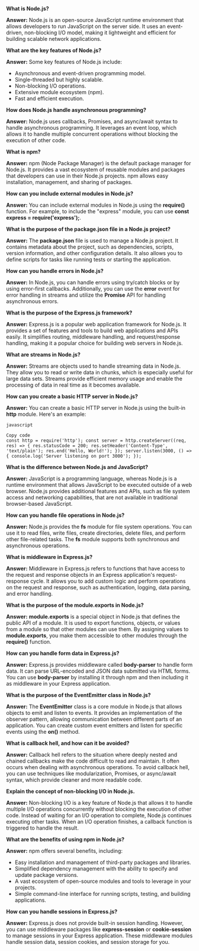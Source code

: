 **What is Node.js?**

**Answer:** Node.js is an open-source JavaScript runtime environment that allows developers to run JavaScript on the server side. It uses an event-driven, non-blocking I/O model, making it lightweight and efficient for building scalable network applications.

**What are the key features of Node.js?**

**Answer:** Some key features of Node.js include:

- Asynchronous and event-driven programming model.
- Single-threaded but highly scalable.
- Non-blocking I/O operations.
- Extensive module ecosystem (npm).
- Fast and efficient execution.

**How does Node.js handle asynchronous programming?**

**Answer:** Node.js uses callbacks, Promises, and async/await syntax to handle asynchronous programming. It leverages an event loop, which allows it to handle multiple concurrent operations without blocking the execution of other code.

**What is npm?**

**Answer:** npm (Node Package Manager) is the default package manager for Node.js. It provides a vast ecosystem of reusable modules and packages that developers can use in their Node.js projects. npm allows easy installation, management, and sharing of packages.

**How can you include external modules in Node.js?**

**Answer:** You can include external modules in Node.js using the **require()** function. For example, to include the "express" module, you can use **const express = require('express');**.

**What is the purpose of the package.json file in a Node.js project?**

**Answer:** The **package.json** file is used to manage a Node.js project. It contains metadata about the project, such as dependencies, scripts, version information, and other configuration details. It also allows you to define scripts for tasks like running tests or starting the application.

**How can you handle errors in Node.js?**

**Answer:** In Node.js, you can handle errors using try/catch blocks or by using error-first callbacks. Additionally, you can use the **error** event for error handling in streams and utilize the **Promise** API for handling asynchronous errors.

**What is the purpose of the Express.js framework?**

**Answer:** Express.js is a popular web application framework for Node.js. It provides a set of features and tools to build web applications and APIs easily. It simplifies routing, middleware handling, and request/response handling, making it a popular choice for building web servers in Node.js.

**What are streams in Node.js?**

**Answer:** Streams are objects used to handle streaming data in Node.js. They allow you to read or write data in chunks, which is especially useful for large data sets. Streams provide efficient memory usage and enable the processing of data in real time as it becomes available.

**How can you create a basic HTTP server in Node.js?**

**Answer:** You can create a basic HTTP server in Node.js using the built-in **http** module. Here's an example:

```
javascript

Copy code
const http = require('http'); const server = http.createServer((req, res) => { res.statusCode = 200; res.setHeader('Content-Type', 'text/plain'); res.end('Hello, World!'); }); server.listen(3000, () => { console.log('Server listening on port 3000'); });
```

**What is the difference between Node.js and JavaScript?**

**Answer:** JavaScript is a programming language, whereas Node.js is a runtime environment that allows JavaScript to be executed outside of a web browser. Node.js provides additional features and APIs, such as file system access and networking capabilities, that are not available in traditional browser-based JavaScript.

**How can you handle file operations in Node.js?**

**Answer:** Node.js provides the **fs** module for file system operations. You can use it to read files, write files, create directories, delete files, and perform other file-related tasks. The **fs** module supports both synchronous and asynchronous operations.

**What is middleware in Express.js?**

**Answer:** Middleware in Express.js refers to functions that have access to the request and response objects in an Express application's request-response cycle. It allows you to add custom logic and perform operations on the request and response, such as authentication, logging, data parsing, and error handling.

**What is the purpose of the module.exports in Node.js?**

**Answer:** **module.exports** is a special object in Node.js that defines the public API of a module. It is used to export functions, objects, or values from a module so that other modules can use them. By assigning values to **module.exports**, you make them accessible to other modules through the **require()** function.

**How can you handle form data in Express.js?**

**Answer:** Express.js provides middleware called **body-parser** to handle form data. It can parse URL-encoded and JSON data submitted via HTML forms. You can use **body-parser** by installing it through npm and then including it as middleware in your Express application.

**What is the purpose of the EventEmitter class in Node.js?**

**Answer:** The **EventEmitter** class is a core module in Node.js that allows objects to emit and listen to events. It provides an implementation of the observer pattern, allowing communication between different parts of an application. You can create custom event emitters and listen for specific events using the **on()** method.

**What is callback hell, and how can it be avoided?**

**Answer:** Callback hell refers to the situation where deeply nested and chained callbacks make the code difficult to read and maintain. It often occurs when dealing with asynchronous operations. To avoid callback hell, you can use techniques like modularization, Promises, or async/await syntax, which provide cleaner and more readable code.

**Explain the concept of non-blocking I/O in Node.js.**

**Answer:** Non-blocking I/O is a key feature of Node.js that allows it to handle multiple I/O operations concurrently without blocking the execution of other code. Instead of waiting for an I/O operation to complete, Node.js continues executing other tasks. When an I/O operation finishes, a callback function is triggered to handle the result.

**What are the benefits of using npm in Node.js?**

**Answer:** npm offers several benefits, including:

- Easy installation and management of third-party packages and libraries.
- Simplified dependency management with the ability to specify and update package versions.
- A vast ecosystem of open-source modules and tools to leverage in your projects.
- Simple command-line interface for running scripts, testing, and building applications.

**How can you handle sessions in Express.js?**

**Answer:** Express.js does not provide built-in session handling. However, you can use middleware packages like **express-session** or **cookie-session** to manage sessions in your Express application. These middleware modules handle session data, session cookies, and session storage for you.